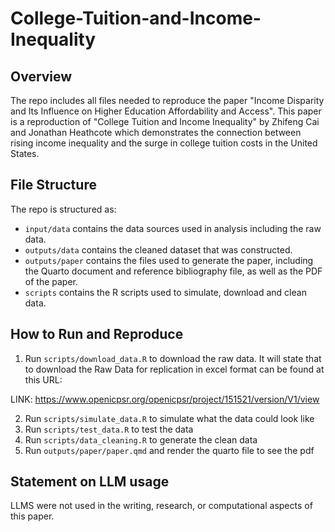 # College-Tuition-and-Income-Inequality

## Overview

The repo includes all files needed to reproduce the paper "Income Disparity and Its Influence on Higher Education Affordability and Access". This paper is a reproduction of "College Tuition and Income Inequality" by Zhifeng Cai and Jonathan Heathcote which demonstrates the connection between rising income inequality and the surge in college tuition costs in the United States.

## File Structure

The repo is structured as:

-   `input/data` contains the data sources used in analysis including the raw data.
-   `outputs/data` contains the cleaned dataset that was constructed.
-   `outputs/paper` contains the files used to generate the paper, including the Quarto document and reference bibliography file, as well as the PDF of the paper. 
-   `scripts` contains the R scripts used to simulate, download and clean data.

## How to Run and Reproduce



1. Run `scripts/download_data.R` to download the raw data. It will state that to download the Raw Data for replication in excel format can be found at this URL:

LINK: https://www.openicpsr.org/openicpsr/project/151521/version/V1/view

2. Run `scripts/simulate_data.R` to simulate what the data could look like
3. Run `scripts/test_data.R` to test the data
4. Run `scripts/data_cleaning.R` to generate the clean data
5. Run `outputs/paper/paper.qmd` and render the quarto file to see the pdf

## Statement on LLM usage

LLMS were not used in the writing, research, or computational aspects of this paper.